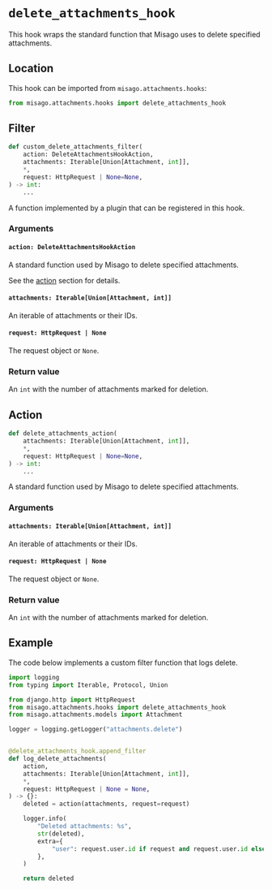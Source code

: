 # `delete_attachments_hook`

This hook wraps the standard function that Misago uses to delete specified attachments.


## Location

This hook can be imported from `misago.attachments.hooks`:

```python
from misago.attachments.hooks import delete_attachments_hook
```


## Filter

```python
def custom_delete_attachments_filter(
    action: DeleteAttachmentsHookAction,
    attachments: Iterable[Union[Attachment, int]],
    *,
    request: HttpRequest | None=None,
) -> int:
    ...
```

A function implemented by a plugin that can be registered in this hook.


### Arguments

#### `action: DeleteAttachmentsHookAction`

A standard function used by Misago to delete specified attachments.

See the [action](#action) section for details.


#### `attachments: Iterable[Union[Attachment, int]]`

An iterable of attachments or their IDs.


#### `request: HttpRequest | None`

The request object or `None`.


### Return value

An `int` with the number of attachments marked for deletion.


## Action

```python
def delete_attachments_action(
    attachments: Iterable[Union[Attachment, int]],
    *,
    request: HttpRequest | None=None,
) -> int:
    ...
```

A standard function used by Misago to delete specified attachments.


### Arguments

#### `attachments: Iterable[Union[Attachment, int]]`

An iterable of attachments or their IDs.


#### `request: HttpRequest | None`

The request object or `None`.


### Return value

An `int` with the number of attachments marked for deletion.


## Example

The code below implements a custom filter function that logs delete.

```python
import logging
from typing import Iterable, Protocol, Union

from django.http import HttpRequest
from misago.attachments.hooks import delete_attachments_hook
from misago.attachments.models import Attachment

logger = logging.getLogger("attachments.delete")


@delete_attachments_hook.append_filter
def log_delete_attachments(
    action,
    attachments: Iterable[Union[Attachment, int]],
    *,
    request: HttpRequest | None = None,
) -> {}:
    deleted = action(attachments, request=request)

    logger.info(
        "Deleted attachments: %s",
        str(deleted),
        extra={
            "user": request.user.id if request and request.user.id else None,
        },
    )

    return deleted
```